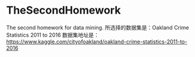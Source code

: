# TheSecondHomework
The second homework for data mining.
 所选择的数据集是：Oakland Crime Statistics 2011 to 2016
 数据集地址是：https://www.kaggle.com/cityofoakland/oakland-crime-statistics-2011-to-2016
